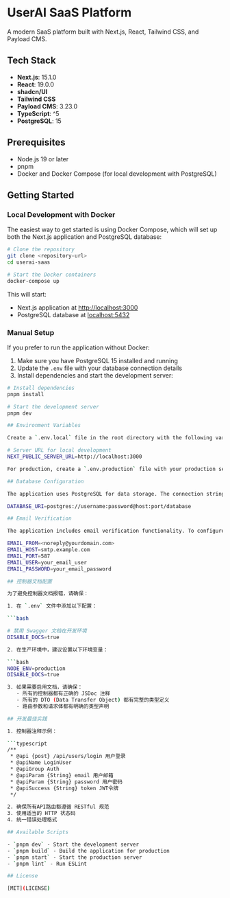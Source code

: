 # UserAI SaaS Platform

A modern SaaS platform built with Next.js, React, Tailwind CSS, and Payload CMS.

## Tech Stack

- **Next.js**: 15.1.0
- **React**: 19.0.0
- **shadcn/UI**
- **Tailwind CSS**
- **Payload CMS**: 3.23.0
- **TypeScript**: ^5
- **PostgreSQL**: 15

## Prerequisites

- Node.js 19 or later
- pnpm
- Docker and Docker Compose (for local development with PostgreSQL)

## Getting Started

### Local Development with Docker

The easiest way to get started is using Docker Compose, which will set up both the Next.js application and PostgreSQL database:

```bash
# Clone the repository
git clone <repository-url>
cd userai-saas

# Start the Docker containers
docker-compose up
```

This will start:

- Next.js application at [http://localhost:3000](http://localhost:3000)
- PostgreSQL database at [localhost:5432](localhost:5432)

### Manual Setup

If you prefer to run the application without Docker:

1. Make sure you have PostgreSQL 15 installed and running
2. Update the `.env` file with your database connection details
3. Install dependencies and start the development server:

```bash
# Install dependencies
pnpm install

# Start the development server
pnpm dev

## Environment Variables

Create a `.env.local` file in the root directory with the following variables:

# Server URL for local development
NEXT_PUBLIC_SERVER_URL=http://localhost:3000

For production, create a `.env.production` file with your production settings.

## Database Configuration

The application uses PostgreSQL for data storage. The connection string format is:

DATABASE_URI=postgres://username:password@host:port/database

## Email Verification

The application includes email verification functionality. To configure email settings, update the following variables in your `.env` file:

EMAIL_FROM=<noreply@yourdomain.com>
EMAIL_HOST=smtp.example.com
EMAIL_PORT=587
EMAIL_USER=your_email_user
EMAIL_PASSWORD=your_email_password

## 控制器文档配置

为了避免控制器文档报错，请确保：

1. 在 `.env` 文件中添加以下配置：

```bash

# 禁用 Swagger 文档在开发环境
DISABLE_DOCS=true

2. 在生产环境中，建议设置以下环境变量：

```bash
NODE_ENV=production
DISABLE_DOCS=true

3. 如果需要启用文档，请确保：
   - 所有的控制器都有正确的 JSDoc 注释
   - 所有的 DTO (Data Transfer Object) 都有完整的类型定义
   - 路由参数和请求体都有明确的类型声明

## 开发最佳实践

1. 控制器注释示例：

```typescript
/**
 * @api {post} /api/users/login 用户登录
 * @apiName LoginUser
 * @apiGroup Auth
 * @apiParam {String} email 用户邮箱
 * @apiParam {String} password 用户密码
 * @apiSuccess {String} token JWT令牌
 */

2. 确保所有API路由都遵循 RESTful 规范
3. 使用适当的 HTTP 状态码
4. 统一错误处理格式

## Available Scripts

- `pnpm dev` - Start the development server
- `pnpm build` - Build the application for production
- `pnpm start` - Start the production server
- `pnpm lint` - Run ESLint

## License

[MIT](LICENSE)
